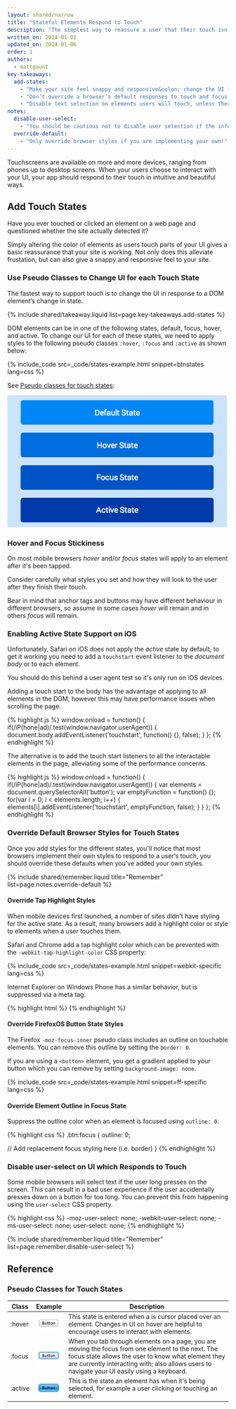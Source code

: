 ```yaml
---
layout: shared/narrow
title: "Stateful Elements Respond to Touch"
description: "The simplest way to reassure a user that their touch isn't ignored is to change your UI as they press down. Changing a background color can make all the difference and is simple to do."
written_on: 2014-01-01
updated_on: 2014-01-06
order: 1
authors:
  - mattgaunt
key-takeaways:
  add-states:
    - "Make your site feel snappy and responsive&colon; change the UI for each state :hover, :active and :focus."
    - "Don’t override a browser’s default responses to touch and focus unless you are implementing your own UI changes."
    - "Disable text selection on elements users will touch, unless there’s a good reason why users might need to copy / select the text."
notes:
  disable-user-select:
    - "You should be cautious not to disable user selection if the information on the element may be useful to the user (phone number, e-mail address, and so on)."
  override-default:
    - "Only override browser styles if you are implementing your own!"
---
```


<p class="intro">
  Touchscreens are available on more and more devices, ranging from phones up to desktop screens. When your users choose to interact with your UI, your app should respond to their touch in intuitive and beautiful ways.
</p>

## Add Touch States

Have you ever touched or clicked an element on a web page and questioned
whether the site actually detected it?

Simply altering the color of elements as users touch parts of your UI gives a basic reassurance that your site is working. Not only does this alleviate frustation, but can also give a snappy and responsive feel to your site.

### Use Pseudo Classes to Change UI for each Touch State

The fastest way to support touch is to change the UI in response to a DOM
element’s change in state.

{% include shared/takeaway.liquid list=page.key-takeaways.add-states %}

DOM elements can be in one of the following states, default, focus, hover, and active. To change
our UI for each of these states, we need to apply styles to the following
pseudo classes `:hover`, `:focus` and `:active` as shown below:

{% include_code src=_code/states-example.html snippet=btnstates lang=css %}

See [Pseudo classes for touch states](#pseudo-classes-for-touch-states):

![Image illustrating the different colors for button states](images/button-states.png)

### Hover and Focus Stickiness

On most mobile browsers *hover* and/or *focus* states will apply 
to an element after it's been tapped.

Consider carefully 
what styles you set and how they will look to the user after
they finish their touch.

Bear in mind that anchor tags and buttons may have different behaviour in different browsers, so assume in some cases *hover* will remain and in others *focus* will remain.

### Enabling Active State Support on iOS

Unfortunately, Safari on iOS does not apply the *active* state by default, to get it working you need to add a `touchstart` event listener to the *document body* or to each element.

You should do this behind a user agent test so it's only run on iOS devices.

Adding a touch start to the body has the advantage of applying to all elements in the DOM, however this may have performance issues when scrolling the page.

{% highlight js %}
window.onload = function() {
  if(/iP(hone|ad)/.test(window.navigator.userAgent)) {
    document.body.addEventListener('touchstart', function() {}, false);
  }
};
{% endhighlight %}

The alternative is to add the touch start listeners to all the interactable elements in the page, alleviating some of the performance concerns.

{% highlight js %}
window.onload = function() {
  if(/iP(hone|ad)/.test(window.navigator.userAgent)) {
    var elements = document.querySelectorAll('button');
    var emptyFunction = function() {};
    for(var i = 0; i < elements.length; i++) {
      elements[i].addEventListener('touchstart', emptyFunction, false);
    }
  }
};
{% endhighlight %}

### Override Default Browser Styles for Touch States

Once you add styles for the different states, you'll notice that most browsers implement their own styles to respond to a user’s
touch, you should override these defaults when you've added your own styles.

{% include shared/remember.liquid title="Remember" list=page.notes.override-default %}

#### Override Tap Highlight Styles

When mobile devices first launched, a number of sites didn’t have styling for
the active state. As a result, many browsers add a highlight color or style to elements when a user touches them.

Safari and Chrome add a tap highlight color which can be prevented with the
`-webkit-tap-highlight-color` CSS property:

{% include_code src=_code/states-example.html snippet=webkit-specific lang=css %}

Internet Explorer on Windows Phone has a similar behavior, but is suppressed
via a meta tag:

{% highlight html %}
<meta name="msapplication-tap-highlight" content="no">
{% endhighlight %}

#### Override FirefoxOS Button State Styles

The Firefox `-moz-focus-inner` pseudo class includes an outline on touchable elements.
You can remove this outline by setting the `border: 0`.

If you are
using a `<button>` element, you get a gradient applied to your button which you can remove by setting `background-image: none`.

{% include_code src=_code/states-example.html snippet=ff-specific lang=css %}

#### Override Element Outline in Focus State

Suppress the outline color when an element is focused using `outline: 0`.

{% highlight css %}
.btn:focus {
  outline: 0;

  // Add replacement focus styling here (i.e. border)
}
{% endhighlight %}

### Disable user-select on UI which Responds to Touch

Some mobile browsers will select text if the user long presses on the screen.
This can result in a bad user experience if the user accidentally presses down
on a button for too long. You can prevent this from happening using the
`user-select` CSS property.

{% highlight css %}
-moz-user-select: none;
-webkit-user-select: none;
-ms-user-select: none;
user-select: none;
{% endhighlight %}

{% include shared/remember.liquid title="Remember" list=page.remember.disable-user-select %}

## Reference

### Pseudo Classes for Touch States

<table class="mdl-data-table mdl-js-data-table">
  <thead>
    <tr>
      <th>Class</th>
      <th>Example</th>
      <th>Description</th>
    </tr>
  </thead>
  <tbody>
    <tr>
      <td data-th="Class">:hover</td>
      <td data-th="Example"><img alt="Button in Pressed State" src="images/btn-hover-state.png"></td>
      <td data-th="Description">
        This state is entered when a is cursor placed over an element.
        Changes in UI on hover are helpful to encourage users to interact
        with elements.
      </td>
    </tr>
    <tr>
      <td data-th="Class">:focus</td>
      <td data-th="Example">
        <img alt="Button with Focus State" src="images/btn-focus-state.png">
      </td>
      <td data-th="Description">
        When you tab through elements on a page, you are moving the focus
        from one element to the next. The focus state allows the user to
        know what element they are currently interacting with; also allows
        users to navigate your UI easily using a keyboard.
      </td>
    </tr>
    <tr>
      <td data-th="Class">:active</td>
      <td data-th="Example">
        <img alt="Button in Pressed State" src="images/btn-pressed-state.png">
      </td>
      <td data-th="Description">
        This is the state an element has when it's being selected, for
        example a user clicking or touching an element.
      </td>
    </tr>
  </tbody>
</table>



